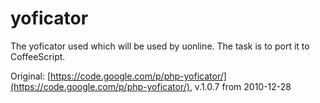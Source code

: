 yoficator
=========

The yoficator used which will be used by uonline. The task is to port it to CoffeeScript.

Original: [https://code.google.com/p/php-yoficator/](https://code.google.com/p/php-yoficator/), v.1.0.7 from 2010-12-28
